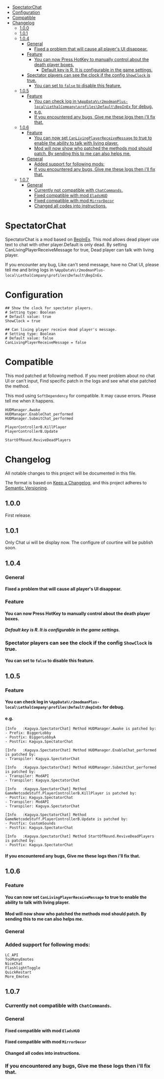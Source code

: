 - [ SpectatorChat](#head1)
- [ Configuration](#head2)
- [ Compatible](#head3)
- [ Changelog](#head4)
	- [ 1.0.0](#head5)
	- [ 1.0.1](#head6)
	- [ 1.0.4](#head7)
		- [ General](#head8)
			- [Fixed a problem that will cause all player's UI disappear.](#head9)
		- [ Feature](#head10)
			- [You can now Press HotKey to manually control about the death player boxes.](#head11)
				- [Default key is R. It is configurable in the game settings.](#head12)
		- [Spectator players can see the clock if the config `ShowClock` is true.](#head13)
			- [You can set to `false` to disable this feature.](#head14)
	- [ 1.0.5](#head15)
		- [ Feature](#head16)
			- [You can check log in `%AppData%\r2modmanPlus-local\LethalCompany\profiles\Default\BepInEx` for debug.](#head17)
			- [ e.g.](#head18)
			- [If you encountered any bugs, Give me these logs then i'll fix that.](#head19)
	- [ 1.0.6](#head20)
		- [ Feature](#head21)
			- [You can now set `CanLivingPlayerReceiveMessage` to true to enable the ability to talk with living player.](#head22)
			- [Mod will now show who patched the methods mod should patch. By sending this to me can also helps me.](#head23)
		- [ General](#head24)
			- [Added support for following mods:](#head25)
			- [If you encountered any bugs, Give me these logs then i'll fix that.](#head26)
	- [ 1.0.7](#head20)
		- [ General](#head26)
			- [Currently not compatible with `ChatCommands`.](#head27)
			- [Fixed compatible with mod `EladsHUD`](#head29)
			- [Fixed compatible with mod `MirrorDecor`](#head30)
			- [Changed all codes into instructions.](#head31)
# <span id="head1"> SpectatorChat</span>

SpectatorChat is a mod based on [BepInEx](https://github.com/BepInEx/BepInEx). This mod allows dead player use text to chat with other player.Default is only dead. By setting CanLivingPlayerReceiveMessage for true, Dead player can talk with living player.

If you encounter any bug, Like can't send message, have no Chat UI, please tell me and bring logs in `%AppData%\r2modmanPlus-local\LethalCompany\profiles\Default\BepInEx`.

# <span id="head2"> Configuration</span>
```
## Show the clock for spectator players.
# Setting type: Boolean
# Default value: true
ShowClock = true

## Can living player receive dead player's message.
# Setting type: Boolean
# Default value: false
CanLivingPlayerReceiveMessage = false
```

# <span id="head3"> Compatible</span>

This mod patched at following method.
If you meet problem about no chat UI or can't input, Find specific patch in the logs and see what else patched the method.

This mod using `SoftDependency` for compatible. It may cause errors.
Please tell me when it happens.
```
HUDManager.Awake
HUDManager.EnableChat_performed
HUDManager.SubmitChat_performed

PlayerControllerB.KillPlayer
PlayerControllerB.Update

StartOfRound.ReviveDeadPlayers
```

# <span id="head4"> Changelog</span>

All notable changes to this project will be documented in this file.

The format is based on [Keep a Changelog](https://keepachangelog.com/en/1.0.0/),
and this project adheres to [Semantic Versioning](https://semver.org/spec/v2.0.0.html).

## <span id="head5"> 1.0.0</span>

First release.

## <span id="head6"> 1.0.1</span>

Only Chat ui will be display now.
The configure of courtine will be publish soon.

## <span id="head7"> 1.0.4</span>

### <span id="head8"> General</span>

#### <span id="head9">Fixed a problem that will cause all player's UI disappear.</span>

### <span id="head10"> Feature</span>

#### <span id="head11">You can now Press HotKey to manually control about the death player boxes.</span>
##### <span id="head12">Default key is R. It is configurable in the game settings.</span>

### <span id="head13">Spectator players can see the clock if the config `ShowClock` is true.</span>
#### <span id="head14">You can set to `false` to disable this feature.</span>

## <span id="head15"> 1.0.5</span>

### <span id="head16"> Feature</span>
#### <span id="head17">You can check log in `%AppData%\r2modmanPlus-local\LethalCompany\profiles\Default\BepInEx` for debug.</span>
#### <span id="head18"> e.g.</span>
```
[Info   :Kaguya.SpectatorChat] Method HUDManager.Awake is patched by:
- Prefix: BiggerLobby
- Postfix: BiggerLobbyA
- Postfix: Kaguya.SpectatorChat

[Info   :Kaguya.SpectatorChat] Method HUDManager.EnableChat_performed is patched by:
- Transpiler: Kaguya.SpectatorChat

[Info   :Kaguya.SpectatorChat] Method HUDManager.SubmitChat_performed is patched by:
- Transpiler: ModAPI
- Transpiler: Kaguya.SpectatorChat

[Info   :Kaguya.SpectatorChat] Method GameNetcodeStuff.PlayerControllerB.KillPlayer is patched by:
- Postfix: Kaguya.SpectatorChat
- Transpiler: ModAPI
- Transpiler: Kaguya.SpectatorChat

[Info   :Kaguya.SpectatorChat] Method GameNetcodeStuff.PlayerControllerB.Update is patched by:
- Postfix: CustomSounds
- Postfix: Kaguya.SpectatorChat

[Info   :Kaguya.SpectatorChat] Method StartOfRound.ReviveDeadPlayers is patched by:
- Postfix: Kaguya.SpectatorChat
```
#### <span id="head19">If you encountered any bugs, Give me these logs then i'll fix that.</span>

## <span id="head20"> 1.0.6</span>

### <span id="head21"> Feature</span>

#### <span id="head22">You can now set `CanLivingPlayerReceiveMessage` to true to enable the ability to talk with living player.</span>

#### <span id="head23">Mod will now show who patched the methods mod should patch. By sending this to me can also helps me.</span>

### <span id="head24"> General</span>

### <span id="head25">Added support for following mods:</span>

```
LC_API
TooManyEmotes
NiceChat
FlashlightToggle
QuickRestart
More_Emotes
```

## <span id="head26"> 1.0.7</span>

### <span id="head27"> Currently not compatible with `ChatCommands`.

### <span id="head28"> General

#### <span id="head29">Fixed compatible with mod `EladsHUD`
#### <span id="head30">Fixed compatible with mod `MirrorDecor`
#### <span id="head31">Changed all codes into instructions.

### <span id="head26">If you encountered any bugs, Give me these logs then i'll fix that.</span>
